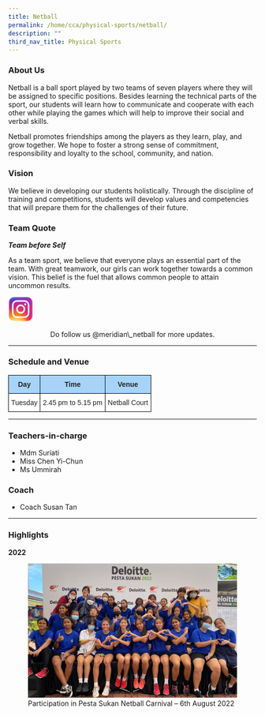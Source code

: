 ```yaml
---
title: Netball
permalink: /home/cca/physical-sports/netball/
description: ""
third_nav_title: Physical Sports
---
```

### About Us

Netball is a ball sport played by two teams of seven players where they will be assigned to specific positions. Besides learning the technical parts of the sport, our students will learn how to communicate and cooperate with each other while playing the games which will help to improve their social and verbal skills.

Netball promotes friendships among the players as they learn, play, and grow together. We hope to foster a strong sense of commitment, responsibility and loyalty to the school, community, and nation.

### Vision

We believe in developing our students holistically. Through the discipline of training and competitions, students will develop values and competencies that will prepare them for the challenges of their future.

### Team Quote

_**Team before Self**_

As a team sport, we believe that everyone plays an essential part of the team. With great teamwork, our girls can work together towards a common vision. This belief is the fuel that allows common people to attain uncommon results.

<img src="/images/instagram.png" 
     style="width:10%">
<center>Do follow us @meridian\_netball for more updates.</center>


* * * 

### Schedule and Venue

<style type="text/css">
.tg  {border-collapse:collapse;border-spacing:0;}
.tg td{border-color:black;border-style:solid;border-width:1px;font-family:Arial, sans-serif;font-size:14px;
  overflow:hidden;padding:10px 5px;word-break:normal;}
.tg th{border-color:black;border-style:solid;border-width:1px;font-family:Arial, sans-serif;font-size:14px;
  font-weight:normal;overflow:hidden;padding:10px 5px;word-break:normal;}
.tg .tg-92cm{background-color:#A6D3F7;color:#222;font-weight:bold;text-align:center;vertical-align:top}
.tg .tg-a3j2{background-color:#FFF;color:#222;text-align:center;vertical-align:middle}
</style>
<table class="tg">
<thead>
  <tr>
    <th class="tg-92cm"><span style="font-weight:bold">Day</span></th>
    <th class="tg-92cm"><span style="font-weight:bold">Time</span></th>
    <th class="tg-92cm"><span style="font-weight:bold">Venue</span></th>
  </tr>
</thead>
<tbody>
  <tr>
    <td class="tg-a3j2"><span style="background-color:#FFF">Tuesday</span></td>
    <td class="tg-a3j2" rowspan="2"><span style="background-color:#FFF">2.45 pm to 5.15 pm</span></td>
    <td class="tg-a3j2"><span style="background-color:#FFF">Netball Court</span></td>
  </tr>
</tbody>
</table>

* * *

### Teachers-in-charge

*   Mdm Suriati
*   Miss Chen Yi-Chun
*   Ms Ummirah

### Coach
*   Coach Susan Tan

* * * 

### Highlights

**2022**

<figure>
<img src="/images/Netball-02.jpg">
<figcaption>Participation in Pesta Sukan Netball Carnival – 6th August 2022</figcaption>
</figure>
